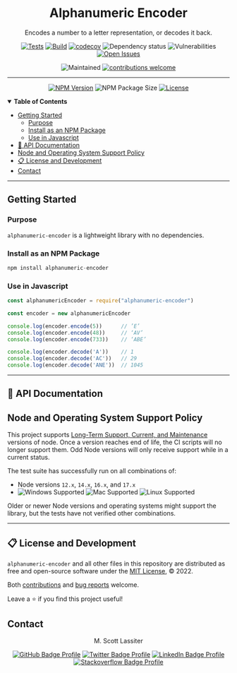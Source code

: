 <div align="center">

# Alphanumeric Encoder
Encodes a number to a letter representation, or decodes it back.


    
[![Tests](https://github.com/M-Scott-Lassiter/Alphanumeric-Encoder/actions/workflows/test.yml/badge.svg)](https://github.com/M-Scott-Lassiter/Alphanumeric-Encoder/actions/workflows/test.yml)
[![Build](https://github.com/M-Scott-Lassiter/Alphanumeric-Encoder/actions/workflows/publish.yml/badge.svg)](https://github.com/M-Scott-Lassiter/Alphanumeric-Encoder/actions/workflows/publish.yml)
[![codecov](https://codecov.io/github/M-Scott-Lassiter/Alphanumeric-Encoder/branch/main/graph/badge.svg?token=MLCXIHQJGA)](https://codecov.io/github/M-Scott-Lassiter/Alphanumeric-Encoder)
![Dependency status](https://img.shields.io/librariesio/release/npm/alphanumeric-encoder)
![Vulnerabilities](https://img.shields.io/snyk/vulnerabilities/npm/alphanumeric-encoder)
 [![Open Issues](https://img.shields.io/github/issues/m-scott-lassiter/alphanumeric-encoder/bug)](https://github.com/M-Scott-Lassiter/Alphanumeric-Encoder/labels/bug)
 

![Maintained](https://img.shields.io/badge/Maintained%3F-yes-brightgreen.svg)
 [![contributions welcome](https://img.shields.io/badge/contributions-welcome-brightgreen.svg?style=flat)](/../../blob/main/CONTRIBUTING.md)

____
[![NPM Version](https://img.shields.io/npm/v/alphanumeric-encoder)](https://www.npmjs.com/package/alphanumeric-encoder)
![NPM Package Size](https://img.shields.io/bundlephobia/min/alphanumeric-encoder)
[![License](https://img.shields.io/github/license/M-Scott-Lassiter/Alphanumeric-Encoder)](https://github.com/M-Scott-Lassiter/Alphanumeric-Encoder/blob/main/LICENSE)

</div>

<details open="open">
    <summary><b>Table of Contents</b></summary>

<!-- Note: The toc tags mark autogenerated content. Do not manually modify the content here -->

<!-- toc -->

- [Getting Started](#getting-started)
  * [Purpose](#purpose)
  * [Install as an NPM Package](#install-as-an-npm-package)
  * [Use in Javascript](#use-in-javascript)
- [:book: API Documentation](#book-api-documentation)
- [Node and Operating System Support Policy](#node-and-operating-system-support-policy)
- [:clipboard: License and Development](#clipboard-license-and-development)
- [Contact](#contact)

<!-- tocstop -->

</details>


***

## Getting Started

### Purpose

`alphanumeric-encoder` is a lightweight library with no dependencies.

### Install as an NPM Package

```javascript
npm install alphanumeric-encoder
```

### Use in Javascript

```javascript
const alphanumericEncoder = require("alphanumeric-encoder")

const encoder = new alphanumericEncoder

console.log(encoder.encode(5))      // ’E’
console.log(encoder.encode(48))     // ‘AV’
console.log(encoder.encode(733))    // ‘ABE’

console.log(encoder.decode('A'))    // 1
console.log(encoder.decode('AC'))   // 29
console.log(encoder.decode('ANE'))  // 1045
```

***

## :book: API Documentation


## Node and Operating System Support Policy

This project supports [Long-Term Support, Current, and Maintenance](https://github.com/nodejs/Release) versions of node. Once a version reaches end of life, the CI scripts will no longer support them. Odd Node versions will only receive support while in a current status.

The test suite has successfully run on all combinations of:

- Node versions `12.x`, `14.x`, `16.x`, and `17.x`
- ![Windows Supported](https://img.shields.io/badge/Windows-0078D6?style=for-the-badge=flat&logo=windows&logoColor=white)
![Mac Supported](https://img.shields.io/badge/Mac-000000?style=for-the-badge=flat&logo=apple&logoColor=white)
![Linux Supported](https://img.shields.io/badge/Linux-FCC624?style=for-the-badge=flat&logo=linux&logoColor=black)

Older or newer Node versions and operating systems might support the library, but the tests have not verified other combinations.

***

## :clipboard: License and Development

`alphanumeric-encoder` and all other files in this repository are distributed as free and open-source software under the [MIT License](/../../blob/main/LICENSE), © 2022.

Both [contributions](/../../blob/main/CONTRIBUTING.md) and [bug reports](link) welcome.

Leave a :star: if you find this project useful!

</div>

## Contact

<div align="center">
M. Scott Lassiter

[![GitHub Badge Profile](https://img.shields.io/badge/GitHub-100000?style=plastic&logo=github&logoColor=white)](https://github.com/M-Scott-Lassiter)
[![Twitter Badge Profile](https://img.shields.io/badge/Twitter-1DA1F2?style=plastic&logo=twitter&logoColor=white)](https://twitter.com/MScottLassiter)
[![LinkedIn Badge Profile](https://img.shields.io/badge/LinkedIn-0077B5?style=plastic&logo=linkedin&logoColor=white)]( https://www.linkedin.com/in/mscottlassiter)
[![Stackoverflow Badge Profile](https://img.shields.io/badge/stackoverflow-orange.svg?longCache=true&style=plastic&logo=stackoverflow&logoColor=white)](https://stackoverflow.com/users/6186333/sandpiper)

</div>